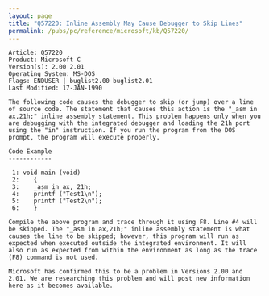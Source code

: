 ```yaml
---
layout: page
title: "Q57220: Inline Assembly May Cause Debugger to Skip Lines"
permalink: /pubs/pc/reference/microsoft/kb/Q57220/
---
```


	Article: Q57220
	Product: Microsoft C
	Version(s): 2.00 2.01
	Operating System: MS-DOS
	Flags: ENDUSER | buglist2.00 buglist2.01
	Last Modified: 17-JAN-1990
	
	The following code causes the debugger to skip (or jump) over a line
	of source code. The statement that causes this action is the "_asm in
	ax,21h;" inline assembly statement. This problem happens only when you
	are debugging with the integrated debugger and loading the 21h port
	using the "in" instruction. If you run the program from the DOS
	prompt, the program will execute properly.
	
	Code Example
	------------
	
	 1: void main (void)
	 2:    {
	 3:    _asm in ax, 21h;
	 4:    printf ("Test1\n");
	 5:    printf ("Test2\n");
	 6:    }
	
	Compile the above program and trace through it using F8. Line #4 will
	be skipped. The "_asm in ax,21h;" inline assembly statement is what
	causes the line to be skipped; however, this program will run as
	expected when executed outside the integrated environment. It will
	also run as expected from within the environment as long as the trace
	(F8) command is not used.
	
	Microsoft has confirmed this to be a problem in Versions 2.00 and
	2.01. We are researching this problem and will post new information
	here as it becomes available.
